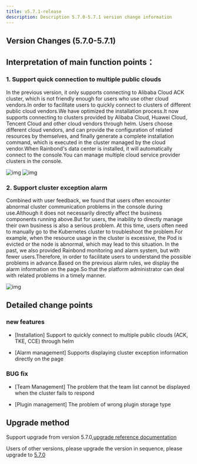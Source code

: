 ```yaml
---
title: v5.7.1-release
description: Description 5.7.0-5.7.1 version change information
---
```


## Version Changes (5.7.0-5.7.1)

## Interpretation of main function points：

### 1. Support quick connection to multiple public clouds

In the previous version, it only supports connecting to Alibaba Cloud ACK cluster, which is not friendly enough for users who use other cloud vendors.In order to facilitate users to quickly connect to clusters of different public cloud vendors.We have optimized the installation process.It now supports connecting to clusters provided by Alibaba Cloud, Huawei Cloud, Tencent Cloud and other cloud vendors through helm. Users choose different cloud vendors, and can provide the configuration of related resources by themselves, and finally generate a complete installation command, which is executed in the cluster managed by the cloud vendor.When Rainbond's data center is installed, it will automatically connect to the console.You can manage multiple cloud service provider clusters in the console.

![img](https://grstatic.oss-cn-shanghai.aliyuncs.com/docs/5.7/community/change/add-cluster.png) ![img](https://grstatic.oss-cn-shanghai.aliyuncs.com/docs/5.7/community/change/add-cluster-config.png)

### 2. Support cluster exception alarm

Combined with user feedback, we found that users often encounter abnormal cluster communication problems in the console during use.Although it does not necessarily directly affect the business components running above.But for users, the inability to directly manage their own business is also a serious problem. At this time, users often need to manually go to the Kubernetes cluster to troubleshoot the problem.For example, when the resource usage in the cluster is excessive, the Pod is evicted or the node is abnormal, which may lead to this situation. In the past, we also provided Rainbond monitoring and alarm system, but with fewer users.Therefore, in order to facilitate users to understand the possible problems in advance.Based on the previous alarm rules, we display the alarm information on the page.So that the platform administrator can deal with related problems in a timely manner.

![img](https://grstatic.oss-cn-shanghai.aliyuncs.com/docs/5.7/community/change/alert.png)

## Detailed change points

### new features

- [Installation] Support to quickly connect to multiple public clouds (ACK, TKE, CCE) through helm

- [Alarm management] Supports displaying cluster exception information directly on the page

### BUG fix

- [Team Management] The problem that the team list cannot be displayed when the cluster fails to respond

- [Plugin management] The problem of wrong plugin storage type

## Upgrade method

Support upgrade from version 5.7.0,[upgrade reference documentation](/docs/upgrade/5.7.1-upgrade/)

Users of other versions, please upgrade the version in sequence, please upgrade to [5.7.0](/docs/upgrade/5.7.0-upgrade/)
